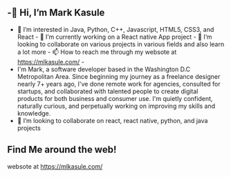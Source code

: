 
## -👋 Hi, I’m Mark Kasule
- 👀 I’m interested in Java, Python, C++, Javascript, HTML5, CSS3, and React - 🌱 I’m currently working on a React native App project - 💞️ I’m looking to collaborate on various projects in various fields and also learn a lot more - 📫 How to reach me through my websote at https://mlkasule.com/ - 
- I'm Mark, a software developer based in the Washington D.C Metropolitan Area. Since beginning my journey as a freelance designer nearly 7+ years ago, I've done remote work for agencies, consulted for startups, and collaborated with talented people to create digital products for both business and consumer use. I'm quietly confident, naturally curious, and perpetually working on improving my skills and knowledge.
- 👯 I’m looking to collaborate on react, react native, python, and java projects
## Find Me around the web!
websote at https://mlkasule.com/ 


<!--
**casulemarc/casulemarc** is a ✨ _special_ ✨ repository because its `README.md` (this file) appears on your GitHub profile.

Here are some ideas to get you started:

- 🔭 I’m currently working on ...
- 🌱 I’m currently learning ...
- 👯 I’m looking to collaborate on ...
- 🤔 I’m looking for help with ...
- 💬 Ask me about ...
- 📫 How to reach me: ...
- 😄 Pronouns: ...
- ⚡ Fun fact: ...
-->
